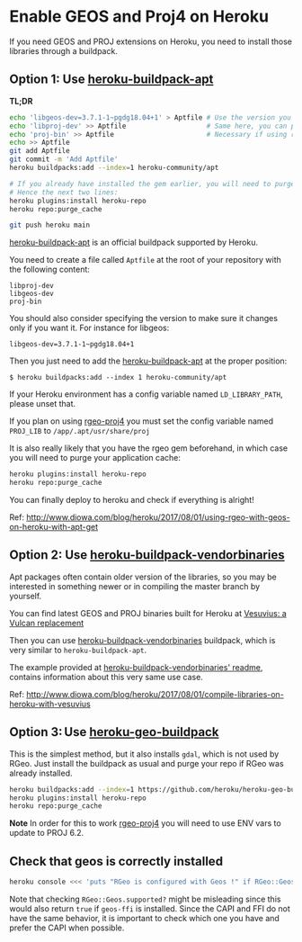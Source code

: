 # Enable GEOS and Proj4 on Heroku

If you need GEOS and PROJ extensions on Heroku, you need to install those libraries through a buildpack.

## Option 1: Use [heroku-buildpack-apt]

**TL;DR**

```bash
echo 'libgeos-dev=3.7.1-1~pgdg18.04+1' > Aptfile # Use the version you want here
echo 'libproj-dev' >> Aptfile                    # Same here, you can pin any version as well.
echo 'proj-bin' >> Aptfile                       # Necessary if using rgeo-proj4
echo >> Aptfile
git add Aptfile
git commit -m 'Add Aptfile'
heroku buildpacks:add --index=1 heroku-community/apt

# If you already have installed the gem earlier, you will need to purge your repo cache.
# Hence the next two lines:
heroku plugins:install heroku-repo
heroku repo:purge_cache

git push heroku main
```

[heroku-buildpack-apt](https://elements.heroku.com/buildpacks/heroku/heroku-buildpack-apt) is an official buildpack supported by Heroku.

You need to create a file called `Aptfile` at the root of your repository with the following content:

```
libproj-dev
libgeos-dev
proj-bin
```

You should also consider specifying the version to make sure it changes only if you want it. For instance for libgeos:

```
libgeos-dev=3.7.1-1~pgdg18.04+1
```

Then you just need to add the [heroku-buildpack-apt] at the proper position:

```
$ heroku buildpacks:add --index 1 heroku-community/apt
```

If your Heroku environment has a config variable named `LD_LIBRARY_PATH`, please unset that.

If you plan on using [rgeo-proj4] you must set the config variable named `PROJ_LIB` to `/app/.apt/usr/share/proj`

It is also really likely that you have the rgeo gem beforehand, in which case you will need to purge your application cache:

```bash
heroku plugins:install heroku-repo
heroku repo:purge_cache
```

You can finally deploy to heroku and check if everything is alright!

Ref: http://www.diowa.com/blog/heroku/2017/08/01/using-rgeo-with-geos-on-heroku-with-apt-get

## Option 2: Use [heroku-buildpack-vendorbinaries]

Apt packages often contain older version of the libraries, so you may be interested in something
newer or in compiling the master branch by yourself.

You can find latest GEOS and PROJ binaries built for Heroku at [Vesuvius: a Vulcan replacement](https://vesuvius.herokuapp.com/)

Then you can use [heroku-buildpack-vendorbinaries] buildpack, which is very similar to `heroku-buildpack-apt`.

The example provided at [heroku-buildpack-vendorbinaries' readme](https://github.com/diowa/heroku-buildpack-vendorbinaries#example), contains information about this very same use case.

Ref: http://www.diowa.com/blog/heroku/2017/08/01/compile-libraries-on-heroku-with-vesuvius

## Option 3: Use [heroku-geo-buildpack]

This is the simplest method, but it also installs `gdal`, which is not used by RGeo. Just install the buildpack as usual and purge your repo if RGeo was already installed.

```bash
heroku buildpacks:add --index=1 https://github.com/heroku/heroku-geo-buildpack.git
heroku plugins:install heroku-repo
heroku repo:purge_cache
```

**Note** In order for this to work [rgeo-proj4] you will need to use ENV vars to update to PROJ 6.2.

## Check that geos is correctly installed

```bash
heroku console <<< 'puts "RGeo is configured with Geos !" if RGeo::Geos.capi_supported?;exit'
```

Note that checking `RGeo::Geos.supported?` might be misleading since this would also return `true` if `geos-ffi` is installed. Since the CAPI and FFI do not have the same behavior, it is important to check which one you have and prefer the CAPI when possible.

[heroku-buildpack-apt]: https://elements.heroku.com/buildpacks/heroku/heroku-buildpack-apt
[heroku-buildpack-vendorbinaries]: https://github.com/diowa/heroku-buildpack-vendorbinaries
[heroku-geo-buildpack]: https://github.com/heroku/heroku-geo-buildpack
[rgeo-proj4]: https://github.com/rgeo/rgeo-proj4